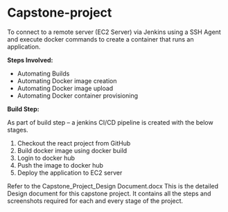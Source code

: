 # Capstone-project

To connect to a remote server (EC2 Server) via Jenkins using a SSH Agent and execute docker commands to create a container that runs an application.

**Steps Involved:**
-	Automating Builds
-	Automating Docker image creation
-	Automating Docker image upload
-	Automating Docker container provisioning

**Build Step:**

As part of build step – a jenkins CI/CD pipeline is created with the below stages.
1.	Checkout the react project from GitHub
2.	Build docker image using docker build
3.	Login to docker hub
4.	Push the image to docker hub
5.	Deploy the application to EC2 server

Refer to the Capstone_Project_Design Document.docx
This is the detailed Design document for this capstone project.
It contains all the steps and screenshots required for each and every stage of the project.
